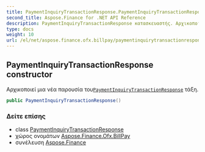 ```yaml
---
title: PaymentInquiryTransactionResponse.PaymentInquiryTransactionResponse
second_title: Aspose.Finance for .NET API Reference
description: PaymentInquiryTransactionResponse κατασκευαστής. Αρχικοποιεί μια νέα παρουσία τουPaymentInquiryTransactionResponse τάξη.
type: docs
weight: 10
url: /el/net/aspose.finance.ofx.billpay/paymentinquirytransactionresponse/paymentinquirytransactionresponse/
---
```

## PaymentInquiryTransactionResponse constructor

Αρχικοποιεί μια νέα παρουσία του[`PaymentInquiryTransactionResponse`](../) τάξη.

```csharp
public PaymentInquiryTransactionResponse()
```

### Δείτε επίσης

* class [PaymentInquiryTransactionResponse](../)
* χώρος ονομάτων [Aspose.Finance.Ofx.BillPay](../../paymentinquirytransactionresponse/)
* συνέλευση [Aspose.Finance](../../../)


